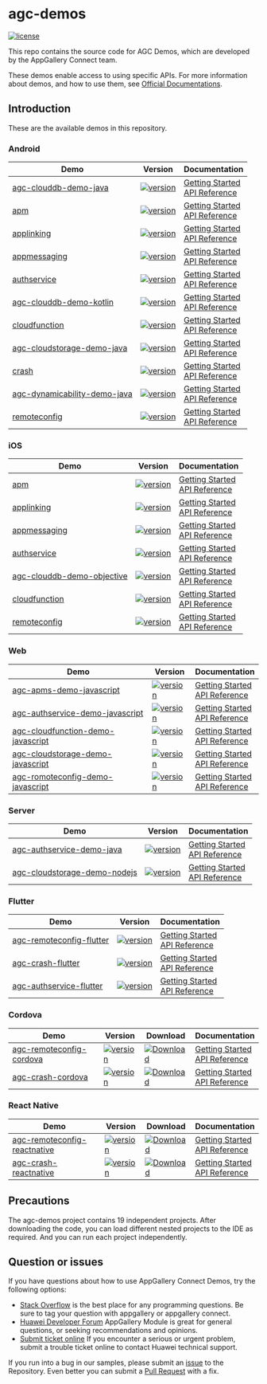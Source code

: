 # agc-demos
[![license](https://img.shields.io/badge/license-Apache--2.0-green)](./LICENCE)

This repo contains the source code for AGC Demos, which are developed by the AppGallery Connect team.

These demos enable access to using specific APIs. For more information
about demos, and how to use them, see
[Official Documentations](https://developer.huawei.com/consumer/cn/doc/development/AppGallery-connect-Guides/agc-get-started).


## Introduction
These are the available demos in this repository.
### Android
| Demo | Version | Documentation |
|--------|-----|-----|
| [agc-clouddb-demo-java](./Android/agc-clouddb-demo-java) | [![version](https://img.shields.io/badge/Release-1.2.1.301-yellow)](./Android/agc-clouddb-demo-java) | [Getting Started](https://developer.huawei.com/consumer/en/doc/development/AppGallery-connect-Guides/agc-clouddb-get-started) <br/> [API Reference](https://developer.huawei.com/consumer/en/doc/development/AppGallery-connect-References/clouddb) |
| [apm](./Android/apm) | [![version](https://img.shields.io/badge/Release-1.4.1.303-yellow)](./Android/apm) | [Getting Started](https://developer.huawei.com/consumer/en/doc/development/AppGallery-connect-Guides/agc-apms-agcsdk) <br/> [API Reference](https://developer.huawei.com/consumer/en/doc/development/AppGallery-connect-References/apms-overview) |
| [applinking](./Android/applinking) | [![version](https://img.shields.io/badge/Release-1.5.0.300-yellow)](./Android/applinking) | [Getting Started](https://developer.huawei.com/consumer/en/doc/development/AppGallery-connect-Guides/agc-applinking-getstarted-android-0000001054594767) <br/> [API Reference](https://developer.huawei.com/consumer/en/doc/development/AppGallery-connect-References/applinking-overview-0000001054820901) |
| [appmessaging](./Android/appmessaging) | [![version](https://img.shields.io/badge/Release-1.5.0.300-yellow)](./Android/appmessaging) | [Getting Started](https://developer.huawei.com/consumer/en/doc/development/AppGallery-connect-Guides/agc-appmessage-getstarted) <br/> [API Reference](https://developer.huawei.com/consumer/en/doc/development/AppGallery-connect-References/appmessaging-overview) |
| [authservice](./Android/authservice) | [![version](https://img.shields.io/badge/Release-1.5.0.300-yellow)](./Android/authservice) | [Getting Started](https://developer.huawei.com/consumer/en/doc/development/AppGallery-connect-Guides/agc-auth-android-getstarted-0000001053053922) <br/> [API Reference](https://developer.huawei.com/consumer/en/doc/development/AppGallery-connect-References/agc-auth-service-api-overview-0000001054403973) |
| [agc-clouddb-demo-kotlin](./Android/agc-clouddb-demo-kotlin) | [![version](https://img.shields.io/badge/Release-1.2.1.301-yellow)](./Android/agc-clouddb-demo-kotlin) | [Getting Started](https://developer.huawei.com/consumer/en/doc/development/AppGallery-connect-Guides/agc-clouddb-get-started) <br/> [API Reference](https://developer.huawei.com/consumer/en/doc/development/AppGallery-connect-References/clouddb) |
| [cloudfunction](./Android/cloudfunction) | [![version](https://img.shields.io/badge/Release-1.5.0.300-yellow)](./Android/cloudfunction) | [Getting Started](https://developer.huawei.com/consumer/en/doc/development/AppGallery-connect-Guides/agc-cloudfunction-getstarted) <br/> [API Reference](https://developer.huawei.com/consumer/en/doc/development/AppGallery-connect-References/function) |
| [agc-cloudstorage-demo-java](./Android/agc-cloudstorage-demo-java) | [![version](https://img.shields.io/badge/Release-1.3.1.100-yellow)](./Android/agc-cloudstorage-demo-java) | [Getting Started](https://developer.huawei.com/consumer/en/doc/development/AppGallery-connect-Guides/agc-cloudstorage-getstarted) <br/> [API Reference](https://developer.huawei.com/consumer/en/doc/development/HMS-Plugin-References/overview-0000001054390809?ha_source=hms1) |
| [crash](./Android/crash) | [![version](https://img.shields.io/badge/Release-1.5.0.300-yellow)](./Android/crash) | [Getting Started](https://developer.huawei.com/consumer/en/doc/development/AppGallery-connect-Guides/agc-crash-getstarted-0000001055260538) <br/> [API Reference](https://developer.huawei.com/consumer/en/doc/development/AppGallery-connect-References/overview-android-0000001055260460) |
| [agc-dynamicability-demo-java](./Android/agc-dynamicability-demo-java) | [![version](https://img.shields.io/badge/Release-1.0.11.302-yellow)](./Android/agc-dynamicability-demo-java) | [Getting Started](https://developer.huawei.com/consumer/en/doc/development/AppGallery-connect-Guides/agc-featuredelivery-getstarted) <br/> [API Reference](https://developer.huawei.com/consumer/en/doc/development/AppGallery-connect-References/featuredelivery-overview) |
| [remoteconfig](./Android/remoteconfig) | [![version](https://img.shields.io/badge/Release-1.5.0.300-yellow)](./Android/remoteconfig) | [Getting Started](https://developer.huawei.com/consumer/en/doc/development/AppGallery-connect-Guides/agc-remoteconfig-android-getstarted-0000001056347165) <br/> [API Reference](https://developer.huawei.com/consumer/cn/doc/development/AppGallery-connect-References/android-remoteconfig-overview-0000001055692839) |

### iOS
| Demo | Version | Documentation |
|--------|-----|-----|
| [apm](./iOS/apm) | [![version](https://img.shields.io/badge/Release-1.2.1.301-yellow)](./iOS/apm) | [Getting Started](https://developer.huawei.com/consumer/en/doc/development/AppGallery-connect-Guides/agc-apms-agcsdk-ios) <br/> [API Reference](https://developer.huawei.com/consumer/en/doc/development/AppGallery-connect-References/apms-overview-ios) |
| [applinking](./iOS/applinking) | [![version](https://img.shields.io/badge/Release-1.4.1.303-yellow)](./iOS/applinking) | [Getting Started](https://developer.huawei.com/consumer/en/doc/development/AppGallery-connect-Guides/agc-applinking-getstarted-ios-0000001053823227) <br/> [API Reference](https://developer.huawei.com/consumer/en/doc/development/AppGallery-connect-References/classes-overview-0000001055013624) |
| [appmessaging](./iOS/appmessaging) | [![version](https://img.shields.io/badge/Release-1.4.1.300-yellow)](./iOS/appmessaging) | [Getting Started](https://developer.huawei.com/consumer/en/doc/development/AppGallery-connect-Guides/agc-appmessage-getstarted-ios-0000001071772755) <br/> [API Reference](https://developer.huawei.com/consumer/en/doc/development/AppGallery-connect-References/overview-ios-class-0000001058211307) |
| [authservice](./iOS/authservice) | [![version](https://img.shields.io/badge/Release-1.4.1.300-yellow)](./iOS/authservice) | [Getting Started](https://developer.huawei.com/consumer/en/doc/development/AppGallery-connect-Guides/agc-auth-ios-getstarted-0000001053053980) <br/> [API Reference](https://developer.huawei.com/consumer/en/doc/development/AppGallery-connect-References/agc-auth-service-ios-overview-0000001054599515) |
| [agc-clouddb-demo-objective](./iOS/agc-clouddb-demo-objective) | [![version](https://img.shields.io/badge/Release-1.3.1.300-yellow)](./iOS/agc-clouddb-demo-objective) | [Getting Started](https://developer.huawei.com/consumer/en/doc/development/AppGallery-connect-Guides/agc-clouddb-get-started-ios) <br/> [API Reference](https://developer.huawei.com/consumer/en/doc/development/AppGallery-connect-References/clouddb-agcclouddblistenerhandler-ios) |
| [cloudfunction](./iOS/cloudfunction) | [![version](https://img.shields.io/badge/Release-1.3.1.300-yellow)](./iOS/cloudfunction) | [Getting Started](https://developer.huawei.com/consumer/en/doc/development/AppGallery-connect-Guides/agc-cloudfunction-getstarted) <br/> [API Reference](https://developer.huawei.com/consumer/en/doc/development/AppGallery-connect-References/agcfunction) |
| [remoteconfig](./iOS/remoteconfig) | [![version](https://img.shields.io/badge/Release-1.3.1.300-yellow)](./iOS/remoteconfig) | [Getting Started](https://developer.huawei.com/consumer/en/doc/development/AppGallery-connect-Guides/agc-remoteconfig-ios-getstarted-0000001055157432) <br/> [API Reference](https://developer.huawei.com/consumer/en/doc/development/AppGallery-connect-References/ios-remoteconfig-agcconfigvalues-0000001056246303) |

### Web
| Demo | Version | Documentation |
|--------|-----|-----|
| [agc-apms-demo-javascript](./Web/agc-apms-demo-javascript) | [![version](https://img.shields.io/badge/Release-1.2.1.301-yellow)](./Web/agc-apms-demo-javascript) | [Getting Started](https://developer.huawei.com/consumer/cn/doc/development/AppGallery-connect-Guides/agc-apm-getstarted-web) <br/> [API Reference](https://developer.huawei.com/consumer/cn/doc/development/AppGallery-connect-References/agc-apm-service-webapi-overview) |
| [agc-authservice-demo-javascript](./Web/agc-authservice-demo-javascript) | [![version](https://img.shields.io/badge/Release-1.4.1.303-yellow)](./Web/agc-authservice-demo-javascript) | [Getting Started](https://developer.huawei.com/consumer/cn/doc/development/AppGallery-connect-Guides/agc-auth-ios-getstarted-0000001053053980) <br/> [API Reference](https://developer.huawei.com/consumer/cn/doc/development/AppGallery-connect-References/agc-auth-service-webapi-overview-0000001054343230) |
| [agc-cloudfunction-demo-javascript](./Web/agc-cloudfunction-demo-javascript) | [![version](https://img.shields.io/badge/Release-1.4.1.300-yellow)](./Web/agc-cloudfunction-demo-javascript) | [Getting Started](https://developer.huawei.com/consumer/en/doc/development/AppGallery-connect-Guides/agc-applinking-getstarted-android-0000001054594767) <br/> [API Reference](https://developer.huawei.com/consumer/cn/doc/development/AppGallery-connect-References/agc-cloudfunction-webapi-overview) |
| [agc-cloudstorage-demo-javascript](./Web/agc-cloudstorage-demo-javascript) | [![version](https://img.shields.io/badge/Release-1.4.1.300-yellow)](./Web/agc-cloudstorage-demo-javascript) | [Getting Started](https://developer.huawei.com/consumer/cn/doc/development/AppGallery-connect-Guides/agc-cloudstorage-getstarted-web) <br/> [API Reference](https://developer.huawei.com/consumer/cn/doc/development/AppGallery-connect-References/Overview-web) |
| [agc-romoteconfig-demo-javascript](./Web/agc-romoteconfig-demo-javascript) | [![version](https://img.shields.io/badge/Release-1.3.1.300-yellow)](./Web/agc-romoteconfig-demo-javascript) | [Getting Started](https://developer.huawei.com/consumer/cn/doc/development/AppGallery-connect-Guides/agc-remoteconfig-web-getstarted-0000001056501223) <br/> [API Reference](https://developer.huawei.com/consumer/cn/doc/development/AppGallery-connect-References/web-remoteconfig-overview-0000001057829368) |

### Server
| Demo | Version | Documentation |
|--------|-----|-----|
| [agc-authservice-demo-java](./Server/agc-authservice-demo-java) | [![version](https://img.shields.io/badge/Release-1.1.0.300-yellow)](./Server/agc-authservice-demo-java) | [Getting Started](https://developer.huawei.com/consumer/en/doc/development/AppGallery-connect-Guides/agc-auth-server-getstarted-0000001054287616) <br/> [API Reference](https://developer.huawei.com/consumer/en/doc/development/AppGallery-connect-References/auth-serversdk-overview-0000001055363337) |
| [agc-cloudstorage-demo-nodejs](./Server/agc-cloudstorage-demo-nodejs) | [![version](https://img.shields.io/badge/Release-1.0.0.0-yellow)](./Server/agc-cloudstorage-demo-nodejs) | [Getting Started](https://developer.huawei.com/consumer/en/doc/development/AppGallery-connect-Guides/agc-cloudstorage-getstarted-nodejs) <br/> [API Reference](https://developer.huawei.com/consumer/en/doc/development/AppGallery-connect-References/Overview-nodejs) |

### Flutter
| Demo | Version | Documentation |
|--------|-----|-----|
| [agc-remoteconfig-flutter](./Flutter/agc-remoteconfig-flutter) | [![version](https://img.shields.io/badge/Release-1.1.0-yellow)](./Flutter/agc-remoteconfig-flutter) |[Getting Started](https://developer.huawei.com/consumer/en/doc/development/AppGallery-connect-Guides/agc-remoteconfig-flutter-usage-0000001063287007) <br/> [API Reference](https://developer.huawei.com/consumer/en/doc/development/AppGallery-connect-References/flutter-remoteconfig-overview-0000001064965376) |
| [agc-crash-flutter](./Flutter/agc-crash-flutter) | [![version](https://img.shields.io/badge/Release-1.1.0-yellow)](./Flutter/agc-crash-flutter) | [Getting Started](https://developer.huawei.com/consumer/en/doc/development/AppGallery-connect-Guides/agc-crash-flutter-usage-0000001063046945) <br/> [API Reference](https://developer.huawei.com/consumer/en/doc/development/AppGallery-connect-References/flutter-overview-0000001063050323) |
| [agc-authservice-flutter](./Flutter/agc-authservice-flutter) | [![version](https://img.shields.io/badge/Release-1.1.0-yellow)](./Flutter/agc-authservice-flutter) | [Getting Started](https://developer.huawei.com/consumer/en/doc/development/AppGallery-connect-Guides/agc-auth-flutter-usage-0000001063724847) <br/> [API Reference](https://developer.huawei.com/consumer/en/doc/development/AppGallery-connect-References/flutter-auth-overview-0000001072100218) |

### Cordova
| Demo | Version | Download | Documentation |
|--------|-----|-----|-----|
| [agc-remoteconfig-cordova](./Cordova/agc-remoteconfig-cordova) | [![version](https://img.shields.io/badge/NPM-1.1.0-yellow)](./agc-remoteconfig-cordova) | [![Download](https://img.shields.io/badge/DOWNLOAD-5/WEEK-yellow)](https://www.npmjs.com/package/@cordova-plugin-agconnect/remoteconfig) |[Getting Started](https://developer.huawei.com/consumer/en/doc/development/AppGallery-connect-Guides/agc-remoteconfig-cordova-usage-0000001063539743) <br/> [API Reference](https://developer.huawei.com/consumer/en/doc/development/AppGallery-connect-References/cordova-remoteconfig-overview-0000001063967581) |
| [agc-crash-cordova](./agc-crash-cordova) | [![version](https://img.shields.io/badge/NPM-1.1.0-yellow)](./agc-crash-cordova)| [![Download](https://img.shields.io/badge/DOWNLOAD-7/WEEK-yellow)](https://www.npmjs.com/package/@cordova-plugin-agconnect/crash)  | [Getting Started](https://developer.huawei.com/consumer/en/doc/development/AppGallery-connect-Guides/agc-crash-reactnative-usage-0000001063808390) <br/> [API Reference](https://developer.huawei.com/consumer/en/doc/development/AppGallery-connect-References/overview-cordova-0000001063808678) |

### React Native
| Demo | Version | Download | Documentation |
|--------|-----|-----|-----|
| [agc-remoteconfig-reactnative](./ReactNative/agc-remoteconfig-reactnative) | [![version](https://img.shields.io/badge/NPM-1.1.0-yellow)](./ReactNative/agc-remoteconfig-reactnative) | [![Download](https://img.shields.io/badge/DOWNLOAD-4/WEEK-yellow)](https://www.npmjs.com/package/@react-native-agconnect/remoteconfig) |[Getting Started](https://developer.huawei.com/consumer/en/doc/development/AppGallery-connect-Guides/agc-remoteconfig-reactnative-usage-0000001064327774) <br/> [API Reference](https://developer.huawei.com/consumer/en/doc/development/AppGallery-connect-References/cordova-remoteconfig-overview-0000001063967581) |
| [agc-crash-reactnative](./ReactNative/agc-crash-reactnative) | [![version](https://img.shields.io/badge/NPM-1.1.0-yellow)](./ReactNative/agc-crash-reactnative)| [![Download](https://img.shields.io/badge/DOWNLOAD-14/WEEK-yellow)](https://www.npmjs.com/package/@react-native-agconnect/crash)  | [Getting Started](https://developer.huawei.com/consumer/en/doc/development/AppGallery-connect-Guides/agc-crash-reactnative-usage-0000001063728095) <br/> [API Reference](https://developer.huawei.com/consumer/en/doc/development/AppGallery-connect-References/overview-cordova-0000001063808678) |

## Precautions
The agc-demos project contains 19 independent projects. After downloading the code, you can load different nested projects to the IDE as required. And you can run each project independently.

## Question or issues
If you have questions about how to use AppGallery Connect Demos, try the following options:  
* [Stack Overflow](https://stackoverflow.com/questions/tagged/appgallery) is the best place for any programming questions. Be sure to tag your question with appgallery or appgallery connect.  
* [Huawei Developer Forum](https://forums.developer.huawei.com/forumPortal/en/home?fid=0101188387844930001) AppGallery Module is great for general questions, or seeking recommendations and opinions.
* [Submit ticket online](https://developer.huawei.com/consumer/en/support/feedback/#/) If you encounter a serious or urgent problem, submit a trouble ticket online to contact Huawei technical support.

If you run into a bug in our samples, please submit an [issue](https://github.com/AppGalleryConnect/agc-demos/issues) to the Repository. Even better you can submit a [Pull Request](https://github.com/AppGalleryConnect/agc-demos/pulls) with a fix.

